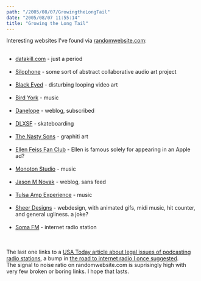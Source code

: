 ```yaml
---
path: "/2005/08/07/GrowingtheLongTail" 
date: "2005/08/07 11:55:14" 
title: "Growing the Long Tail" 
---
```

Interesting websites I've found via <a href="http://www.randomwebsite.com/">randomwebsite.com</a>:<br><ul><br>	<li><a href="http://datakill.com/">datakill.com</a> - just a period</li><br>	<li><a href="http://www.silophone.net/">Silophone</a> - some sort of abstract collaborative audio art project</li><br>	<li><a href="http://www.blackeyed.com/">Black Eyed</a> - disturbing looping video art</li><br>	<li><a href="http://www.birdyork.com/">Bird York</a> - music</li><br>	<li><a href="http://www.foreword.com/danelope.php">Danelope</a> - weblog, subscribed</li><br>	<li><a href="http://www.dlxsf.com/">DLXSF</a> - skateboarding</li><br>	<li><a href="http://www.sons.nl/">The Nasty Sons</a> - graphiti art</li><br>	<li><a href="http://ellenfeiss.gloriousnoise.com/">Ellen Feiss Fan Club</a> - Ellen is famous solely for appearing in an Apple ad?</li><br>	<li><a href="http://www.monotonstudio.de/">Monoton Studio</a> - music</li><br>	<li><a href="http://www.jasonmnovak.com/">Jason M Novak</a> - weblog, sans feed</li><br>	<li><a href="http://paulstam.homestead.com/">Tulsa Amp Experience</a> - music</li><br>	<li><a href="http://www.geocities.com/sheerdesigns/">Sheer Designs</a> - webdesign, with animated gifs, midi music, hit counter, and general ugliness. a joke?</li><br>	<li><a href="http://www.somafm.com/">Soma FM</a> - internet radio station</li><br></ul><br>The last one links to a <a href="http://www.usatoday.com/tech/news/2005-08-03-podcasting-usat_x.htm">USA Today article about legal issues of podcasting radio stations</a>, a bump in <a href="http://weblog.randomchaos.com/index.php?date=2005-06-23&amp;title=Internet+Killed+the+Radio+Star">the road to internet radio I once suggested</a>.<br>The signal to noise ratio on randomwebsite.com is suprisingly high with very few broken or boring links. I hope that lasts.